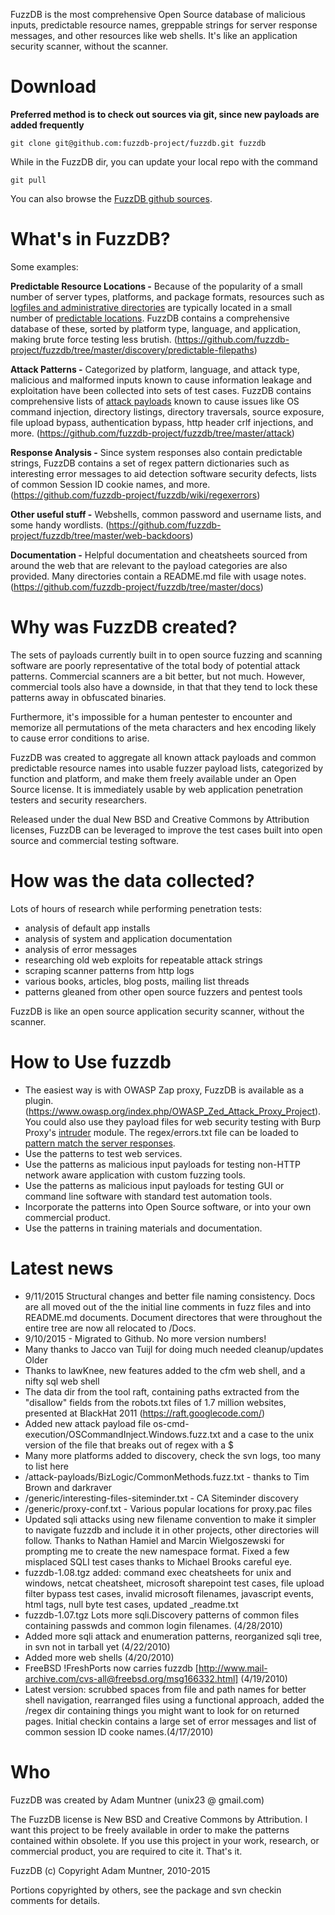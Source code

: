 FuzzDB is the most comprehensive Open Source database of malicious inputs, predictable resource names, greppable strings for server response messages, and other resources like web shells. It's like an application security scanner, without the scanner. 
# Download #

**Preferred method is to check out sources via git, since new payloads are added frequently**
```
git clone git@github.com:fuzzdb-project/fuzzdb.git fuzzdb
```

While in the FuzzDB dir, you can update your local repo with the command
```
git pull
```
You can also browse the [FuzzDB github sources](https://github.com/fuzzdb-project/fuzzdb/tree/master).


# What's in FuzzDB? #
Some examples:

**Predictable Resource Locations -**
Because of the popularity of a small number of server types, platforms, and package formats, resources such as [logfiles and administrative directories](http://www.owasp.org/index.php/Forced_browsing) are typically located in a small number of [predictable locations](http://projects.webappsec.org/Predictable-Resource-Location).
FuzzDB contains a comprehensive database of these, sorted by platform type, language, and application, making brute force testing less brutish.
(https://github.com/fuzzdb-project/fuzzdb/tree/master/discovery/predictable-filepaths)

**Attack Patterns -**
Categorized by platform, language, and attack type, malicious and malformed inputs known to cause information leakage and exploitation have been collected into sets of test cases.
FuzzDB contains comprehensive lists of [attack payloads](https://github.com/fuzzdb-project/fuzzdb/tree/master/attack-payloads) known to cause issues like OS command injection, directory listings, directory traversals, source exposure, file upload bypass, authentication bypass, http header crlf injections, and more.
(https://github.com/fuzzdb-project/fuzzdb/tree/master/attack)

**Response Analysis -**
Since system responses also contain predictable strings, FuzzDB contains a set of regex pattern dictionaries such as interesting error messages to aid detection software security defects, lists of common Session ID cookie names, and more.
(https://github.com/fuzzdb-project/fuzzdb/wiki/regexerrors)

**Other useful stuff -**
Webshells, common password and username lists, and some handy wordlists.
(https://github.com/fuzzdb-project/fuzzdb/tree/master/web-backdoors)

**Documentation -**
Helpful documentation and cheatsheets sourced from around the web that are relevant to the payload categories are also provided. Many directories contain a README.md file with usage notes.
(https://github.com/fuzzdb-project/fuzzdb/tree/master/docs)

# Why was FuzzDB created? #

The sets of payloads currently built in to open source fuzzing and scanning software are poorly representative of the total body of potential attack patterns. Commercial scanners are a bit better, but not much. However, commercial tools also have a downside, in that that they tend to lock these patterns away in obfuscated binaries.

Furthermore, it's impossible for a human pentester to encounter and memorize all permutations of the meta characters and hex encoding likely to cause error conditions to arise.

FuzzDB was created to aggregate all known attack payloads and common predictable resource names into usable fuzzer payload lists, categorized by function and platform, and make them freely available under an Open Source license. It is immediately usable by web application penetration testers and security researchers.

Released under the dual New BSD and Creative Commons by Attribution licenses, FuzzDB can be leveraged to improve the test cases built into open source and commercial testing software.

# How was the data collected? #

Lots of hours of research while performing penetration tests:
  * analysis of default app installs
  * analysis of system and application documentation
  * analysis of error messages
  * researching old web exploits for repeatable attack strings
  * scraping scanner patterns from  http logs
  * various books, articles, blog posts, mailing list threads
  * patterns gleaned from other open source fuzzers and pentest tools

FuzzDB is like an open source application security scanner, without the scanner.

# How to Use fuzzdb #

  * The easiest way is with OWASP Zap proxy, FuzzDB is available as a plugin. (https://www.owasp.org/index.php/OWASP_Zed_Attack_Proxy_Project). You could also use they payload files for web security testing with Burp Proxy's [intruder](http://portswigger.net/intruder/) module. The regex/errors.txt file can be loaded to [pattern match the server responses](https://github.com/fuzzdb-project/fuzzdb/wiki/regexerrors).
  * Use the patterns to test web services.
  * Use the patterns as malicious input payloads for testing non-HTTP network aware application with custom fuzzing tools.
  * Use the patterns as malicious input payloads for testing GUI or command line software with standard test automation tools.
  * Incorporate the patterns into Open Source software, or into your own commercial product.
  * Use the patterns in training materials and documentation.

# Latest news #

* 9/11/2015
Structural changes and better file naming consistency. Docs are all moved out of the the initial line comments in fuzz files and into README.md documents. Document directores that were throughout the entire tree are now all relocated to /Docs. 
* 9/10/2015 - Migrated to Github. No more version numbers! 
*  Many thanks to Jacco van Tuijl for doing much needed cleanup/updates
Older
  * Thanks to lawKnee, new features added to the cfm web shell, and a nifty sql web shell
  * The data dir from the tool raft, containing paths extracted from the "disallow" fields from the robots.txt files of 1.7 million websites, presented at BlackHat 2011 (https://raft.googlecode.com/)
  * Added new attack payload file os-cmd-execution/OSCommandInject.Windows.fuzz.txt and a case to the unix version of the file that breaks out of regex with a $
  * Many more platforms added to discovery, check the svn logs, too many to list here
  * /attack-payloads/BizLogic/CommonMethods.fuzz.txt - thanks to Tim Brown and darkraver
  * /generic/interesting-files-siteminder.txt - CA Siteminder discovery
  * /generic/proxy-conf.txt - Various popular locations for proxy.pac files
  * Updated sqli attacks using new filename convention to make it simpler to navigate fuzzdb and include it in other projects, other directories will follow. Thanks to Nathan Hamiel and Marcin Wielgoszewski for prompting me to create the new namespace format. Fixed a few misplaced SQLI test cases thanks to Michael Brooks careful eye.
  * fuzzdb-1.08.tgz added: command exec cheatsheets for unix and windows, netcat cheatsheet, microsoft sharepoint test cases, file upload filter bypass test cases, invalid microsoft filenames, javascript events, html tags, null byte test cases, updated _readme.txt
  * fuzzdb-1.07.tgz Lots more sqli.Discovery patterns of common files containing passwds and common login filenames. (4/28/2010)
  * Added more sqli attack and enumeration patterns, reorganized sqli tree, in svn not in tarball yet (4/22/2010)
  * Added more web shells (4/20/2010)
  * FreeBSD !FreshPorts now carries fuzzdb [http://www.mail-archive.com/cvs-all@freebsd.org/msg166332.html] (4/19/2010)
  * Latest version: scrubbed spaces from file and path names for better shell navigation, rearranged files using a functional approach, added the /regex dir containing things you might want to look for on returned pages. Initial checkin contains a large set of error messages and list of common session ID cooke names.(4/17/2010)

# Who #

FuzzDB was created by Adam Muntner (unix23 @ gmail.com)

The FuzzDB license is New BSD and Creative Commons by Attribution. I want this project to be freely available in order to make the patterns contained within obsolete. If you use this project in your work, research, or commercial product, you are required to cite it. That's it.

FuzzDB (c) Copyright Adam Muntner, 2010-2015

Portions copyrighted by others, see the package  and svn checkin comments for details.
